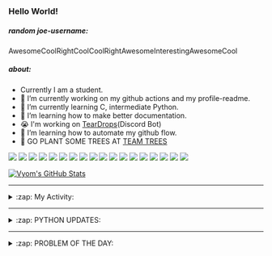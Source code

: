 ### Hello World!

##### random joe-username:
<!--DON'T REMOVE--->
<!--username:START-->
AwesomeCoolRightCoolCoolRightAwesomeInterestingAwesomeCool
<!--username:END-->

##### about:
- Currently I am a student.
- 🔭 I’m currently working on my github actions and my profile-readme. 
- 🌱 I’m currently learning C, intermediate Python.
- 🌱 I’m learning how to make better documentation.
- 😭 I'm working on [TearDrops](https://github.com/Vyvy-vi/TearDrops)(Discord Bot)
- 🌱 I’m learning how to automate my github flow.
- 🌱 GO PLANT SOME TREES AT [TEAM TREES](https://teamtrees.org/)

![](https://img.shields.io/badge/Editor-Vim-informational?style=flat&logo=Editor&logoColor=white&color=2bbc8a)
![](https://img.shields.io/badge/Editor-VScode-informational?style=flat&logo=<LOGO_NAME>&logoColor=white&color=2bbc8a)
![](https://img.shields.io/badge/OS-MacOS-informational?style=flat&logo=<LOGO_NAME>&logoColor=white&color=2bbc8a)
![](https://img.shields.io/badge/OS-Fedora-informational?style=flat&logo=<LOGO_NAME>&logoColor=white&color=2bbc8a)
![](https://img.shields.io/badge/OS-Ubuntu-informational?style=flat&logo=<LOGO_NAME>&logoColor=white&color=2bbc8a)
![](https://img.shields.io/badge/Tools-mysql-informational?style=flat&logo=<LOGO_NAME>&logoColor=white&color=2bbc8a)
![](https://img.shields.io/badge/Tools-MongoDB-informational?style=flat&logo=<LOGO_NAME>&logoColor=white&color=2bbc8a)
![](https://img.shields.io/badge/Tools-DiscordAPI-informational?style=flat&logo=<LOGO_NAME>&logoColor=white&color=2bbc8a)
![](https://img.shields.io/badge/Tools-GoogleAPIs-informational?style=flat&logo=<LOGO_NAME>&logoColor=white&color=2bbc8a)
![](https://img.shields.io/badge/Tools-ScikitLearn-informational?style=flat&logo=<LOGO_NAME>&logoColor=white&color=2bbc8a)
![](https://img.shields.io/badge/Tools-json-informational?style=flat&logo=<LOGO_NAME>&logoColor=white&color=2bbc8a)
![](https://img.shields.io/badge/Tools-Metasploit-informational?style=flat&logo=<LOGO_NAME>&logoColor=white&color=2bbc8a)
![](https://img.shields.io/badge/Shell-zsh-informational?style=flat&logo=<LOGO_NAME>&logoColor=white&color=2bbc8a)
![](https://img.shields.io/badge/Code-Python-informational?style=flat&logo=<LOGO_NAME>&logoColor=white&color=2bbc8a)
![](https://img.shields.io/badge/Code-Ruby-informational?style=flat&logo=<LOGO_NAME>&logoColor=white&color=2bbc8a)
![](https://img.shields.io/badge/Code-Processing-informational?style=flat&logo=<LOGO_NAME>&logoColor=white&color=2bbc8a)
![](https://img.shields.io/badge/Code-Arduino-informational?style=flat&logo=<LOGO_NAME>&logoColor=white&color=2bbc8a)
![](https://img.shields.io/badge/Graphics-Blender-informational?style=flat&logo=<LOGO_NAME>&logoColor=white&color=2bbc8a)

<a href="https://github.com/Vyvy-vi/Vyvy-vi">
  <img align="center" src="https://profile-readme-git-master.vyvy-vi.vercel.app/api?username=Vyvy-vi&show_icons=true&line_height=27&count_private=true&title_color=ffffff&text_color=c9cacc&icon_color=2bbc8a&bg_color=1d1f21" alt="Vyom's GitHub Stats" />
</a>

---
<details>
  <summary>:zap: My Activity:</summary>
  
<!--START_SECTION:waka-->
![Profile Views](http://img.shields.io/badge/Profile%20Views-653-blue)

**I'm a Night 🦉** 

```text
🌞 Morning    25 commits     ████░░░░░░░░░░░░░░░░░░░░░   18.12% 
🌆 Daytime    27 commits     █████░░░░░░░░░░░░░░░░░░░░   19.57% 
🌃 Evening    47 commits     ████████░░░░░░░░░░░░░░░░░   34.06% 
🌙 Night      39 commits     ███████░░░░░░░░░░░░░░░░░░   28.26%

```
📅 **I'm Most Productive on Sunday** 

```text
Monday       16 commits     ███░░░░░░░░░░░░░░░░░░░░░░   11.59% 
Tuesday      11 commits     ██░░░░░░░░░░░░░░░░░░░░░░░   7.97% 
Wednesday    11 commits     ██░░░░░░░░░░░░░░░░░░░░░░░   7.97% 
Thursday     23 commits     ████░░░░░░░░░░░░░░░░░░░░░   16.67% 
Friday       7 commits      █░░░░░░░░░░░░░░░░░░░░░░░░   5.07% 
Saturday     25 commits     ████░░░░░░░░░░░░░░░░░░░░░   18.12% 
Sunday       45 commits     ████████░░░░░░░░░░░░░░░░░   32.61%

```


📊 **This Week I Spent My Time On** 

```text
🔥 Editors: 
Vim                      11 hrs 18 mins      █████████████████████████   100.0%

🐱‍💻 Projects: 
TearDrops                4 hrs 24 mins       █████████░░░░░░░░░░░░░░░░   39.02% 
EddieBot                 2 hrs 46 mins       ██████░░░░░░░░░░░░░░░░░░░   24.61% 
Dictu                    1 hr 5 mins         ██░░░░░░░░░░░░░░░░░░░░░░░   9.68% 
discord.py-heroku-docker-1 hr 3 mins         ██░░░░░░░░░░░░░░░░░░░░░░░   9.41% 
Unknown Project          47 mins             █░░░░░░░░░░░░░░░░░░░░░░░░   6.93%

💻 Operating System: 
Mac                      11 hrs 18 mins      █████████████████████████   100.0%

```

**I Mostly Code in Python** 

```text
Python                   21 repos            ███████████████████░░░░░░   77.78% 
Processing               1 repo              █░░░░░░░░░░░░░░░░░░░░░░░░   3.7% 
Swift                    1 repo              █░░░░░░░░░░░░░░░░░░░░░░░░   3.7% 
JavaScript               1 repo              █░░░░░░░░░░░░░░░░░░░░░░░░   3.7% 
SCSS                     1 repo              █░░░░░░░░░░░░░░░░░░░░░░░░   3.7%

```



<!--END_SECTION:waka-->
</details>

---
<details>
  <summary>:zap: PYTHON UPDATES:</summary>
  
<!-- BLOG-POST-LIST:START -->
- [Logistic Regression Machine Learning Classification in Python and Sklearn](https://www.reddit.com/r/Python/comments/jptm00/logistic_regression_machine_learning/)
- [Play detective on Reddit: Discover political trolls, secret influencers and more](https://www.reddit.com/r/Python/comments/jpt7s7/play_detective_on_reddit_discover_political/)
- [Snake and apple game in python pygame 1: intro and create surface](https://www.reddit.com/r/Python/comments/jprvg8/snake_and_apple_game_in_python_pygame_1_intro_and/)
- [Tape: Function Tracking for Your Open Sourced Code](https://www.reddit.com/r/Python/comments/jpq83n/tape_function_tracking_for_your_open_sourced_code/)
- [React Context concept in Python](https://www.reddit.com/r/Python/comments/jppart/react_context_concept_in_python/)
<!-- BLOG-POST-LIST:END -->
</details>

---
<details>
  <summary>:zap: PROBLEM OF THE DAY:</summary>
    #TODO
<!--QOTD:START-->
<!--QOTD:END-->
</details>


